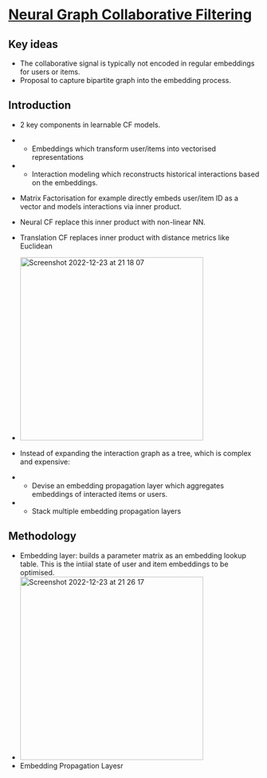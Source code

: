 # [Neural Graph Collaborative Filtering](https://arxiv.org/pdf/1905.08108.pdf)

## Key ideas
* The collaborative signal is typically not encoded in regular embeddings for users or items.
* Proposal to capture bipartite graph into the embedding process.

## Introduction
* 2 key components in learnable CF models.
*  - Embeddings which transform user/items into vectorised representations
*  - Interaction modeling which reconstructs historical interactions based on the embeddings.
* Matrix Factorisation for example directly embeds user/item ID as a vector and models interactions via inner product.
* Neural CF replace this inner product with non-linear NN.
* Translation CF replaces inner product with distance metrics like Euclidean
* <img width="367" alt="Screenshot 2022-12-23 at 21 18 07" src="https://user-images.githubusercontent.com/598891/209406341-07838a9a-8d8c-4478-b03e-cff26689d3b8.png">

* Instead of expanding the interaction graph as a tree, which is complex and expensive:
*  - Devise an embedding propagation layer which aggregates embeddings of interacted items or users.
*  - Stack multiple embedding propagation layers

## Methodology
* Embedding layer: builds a parameter matrix as an embedding lookup table. This is the intiial state of user and item embeddings to be optimised.
* <img width="367" alt="Screenshot 2022-12-23 at 21 26 17" src="https://user-images.githubusercontent.com/598891/209406826-fc1a973b-b7c2-47e9-acbc-274412a5482a.png">
* Embedding Propagation Layesr
